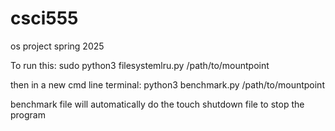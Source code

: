 # csci555
os project spring 2025

To run this: 
sudo python3 filesystemlru.py /path/to/mountpoint 

then in a new cmd line terminal:
python3 benchmark.py /path/to/mountpoint 

benchmark file will automatically do the touch shutdown file to stop the program 





